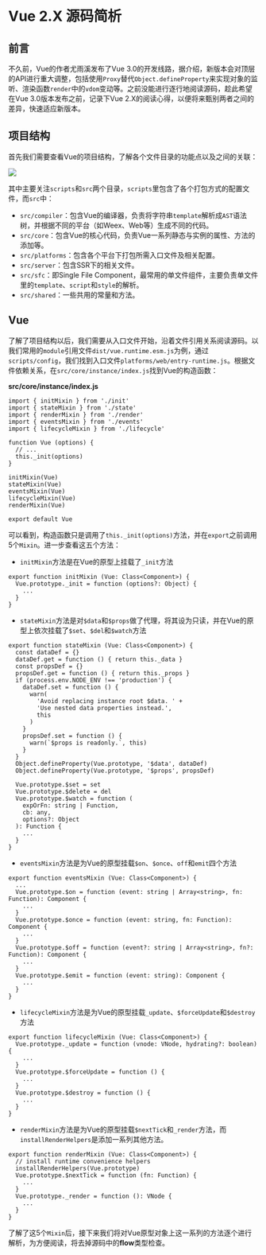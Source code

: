 # Vue 2.X 源码简析

## 前言

不久前，Vue的作者尤雨溪发布了Vue 3.0的开发线路，据介绍，新版本会对顶层的API进行重大调整，包括使用`Proxy`替代`Object.defineProperty`来实现对象的监听、渲染函数`render`中的`vdom`变动等。之前没能进行逐行地阅读源码，趁此希望在Vue 3.0版本发布之前，记录下Vue 2.X的阅读心得，以便将来甄别两者之间的差异，快速适应新版本。

## 项目结构

首先我们需要查看Vue的项目结构，了解各个文件目录的功能点以及之间的关联：

![](https://user-gold-cdn.xitu.io/2019/2/8/168ccdc02c74778b?w=320&h=637&f=png&s=18459)

其中主要关注`scripts`和`src`两个目录，`scripts`里包含了各个打包方式的配置文件，而`src`中：

* `src/compiler`：包含Vue的编译器，负责将字符串`template`解析成`AST`语法树，并根据不同的平台（如Weex、Web等）生成不同的代码。
* `src/core`：包含Vue的核心代码，负责Vue一系列静态与实例的属性、方法的添加等。
* `src/platforms`：包含各个平台下打包所需入口文件及相关配置。
* `src/server`：包含SSR下的相关文件。
* `src/sfc`：即Single File Component，最常用的单文件组件，主要负责单文件里的`template`、`script`和`style`的解析。
* `src/shared`：一些共用的常量和方法。

## Vue
了解了项目结构以后，我们需要从入口文件开始，沿着文件引用关系阅读源码。以我们常用的`module`引用文件`dist/vue.runtime.esm.js`为例，通过`scripts/config`，我们找到入口文件`platforms/web/entry-runtime.js`。根据文件依赖关系，在`src/core/instance/index.js`找到Vue的构造函数：

**src/core/instance/index.js**

```
import { initMixin } from './init'
import { stateMixin } from './state'
import { renderMixin } from './render'
import { eventsMixin } from './events'
import { lifecycleMixin } from './lifecycle'

function Vue (options) {
  // ...
  this._init(options)
}

initMixin(Vue)
stateMixin(Vue)
eventsMixin(Vue)
lifecycleMixin(Vue)
renderMixin(Vue)

export default Vue
```
可以看到，构造函数只是调用了`this._init(options)`方法，并在`export`之前调用5个`Mixin`。进一步查看这五个方法：

* `initMixin`方法是在Vue的原型上挂载了`_init`方法
```
export function initMixin (Vue: Class<Component>) {
  Vue.prototype._init = function (options?: Object) {
    ...
  }
}
```

* `stateMixin`方法是对`$data`和`$props`做了代理，将其设为只读，并在Vue的原型上依次挂载了`$set`、`$del`和`$watch`方法

```
export function stateMixin (Vue: Class<Component>) {
  const dataDef = {}
  dataDef.get = function () { return this._data }
  const propsDef = {}
  propsDef.get = function () { return this._props }
  if (process.env.NODE_ENV !== 'production') {
    dataDef.set = function () {
      warn(
        'Avoid replacing instance root $data. ' +
        'Use nested data properties instead.',
        this
      )
    }
    propsDef.set = function () {
      warn(`$props is readonly.`, this)
    }
  }
  Object.defineProperty(Vue.prototype, '$data', dataDef)
  Object.defineProperty(Vue.prototype, '$props', propsDef)

  Vue.prototype.$set = set
  Vue.prototype.$delete = del
  Vue.prototype.$watch = function (
    expOrFn: string | Function,
    cb: any,
    options?: Object
  ): Function {
    ...
  }
}
```

* `eventsMixin`方法是为Vue的原型挂载`$on`、`$once`、`off`和`emit`四个方法

```
export function eventsMixin (Vue: Class<Component>) {
  ...
  Vue.prototype.$on = function (event: string | Array<string>, fn: Function): Component {
    ...
  }
  Vue.prototype.$once = function (event: string, fn: Function): Component {
    ...
  }
  Vue.prototype.$off = function (event?: string | Array<string>, fn?: Function): Component {
    ...
  }
  Vue.prototype.$emit = function (event: string): Component {
    ...
  }
}
```

* `lifecycleMixin`方法是为Vue的原型挂载`_update`、`$forceUpdate`和`$destroy`方法

```
export function lifecycleMixin (Vue: Class<Component>) {
  Vue.prototype._update = function (vnode: VNode, hydrating?: boolean) {
    ...
  }
  Vue.prototype.$forceUpdate = function () {
    ...
  }
  Vue.prototype.$destroy = function () {
    ...
  }
}
```

* `renderMixin`方法是为Vue的原型挂载`$nextTick`和`_render`方法，而`installRenderHelpers`是添加一系列其他方法。

```
export function renderMixin (Vue: Class<Component>) {
  // install runtime convenience helpers
  installRenderHelpers(Vue.prototype)
  Vue.prototype.$nextTick = function (fn: Function) {
    ...
  }
  Vue.prototype._render = function (): VNode {
    ...
  }
}
```

了解了这5个`Mixin`后，接下来我们将对Vue原型对象上这一系列的方法逐个进行解析，为方便阅读，将去掉源码中的**flow**类型检查。
